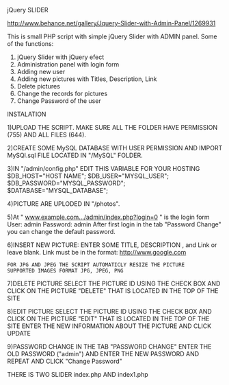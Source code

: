 jQuery SLIDER

http://www.behance.net/gallery/Jquery-Slider-with-Admin-Panel/1269931

This is small PHP script with simple jQuery Slider with ADMIN panel. Some of the functions:
<ol>
	<li>jQuery Slider with jQuery efect</li>
	<li>Administration panel with login form</li>
	<li>Adding new user</li>
	<li>Adding new pictures with Titles, Description, Link</li>
	<li>Delete pictures</li>
	<li>Change the records for pictures</li>
	<li>Change Password of the user</li>
</ol>


INSTALATION

1)UPLOAD THE SCRIPT. MAKE SURE ALL THE FOLDER HAVE PERMISSION (755) AND ALL FILES (644).

2)CREATE SOME MySQL DATABASE WITH USER PERMISSION AND IMPORT MySQl.sql FILE LOCATED IN "/MySQL" FOLDER.

3)IN "/admin/config.php" EDIT THIS VARIABLE FOR YOUR HOSTING
	$DB_HOST="HOST NAME";
	$DB_USER="MYSQL_USER";
	$DB_PASSWORD="MYSQL_PASSWORD";
	$DATABASE="MYSQL_DATABASE";

4)PICTURE ARE UPLODED IN "/photos". 

5)At " www.example.com.../admin/index.php?login=0 " is the login form
	User: admin
	Password: admin
	After first login in the tab "Password Change" you can change the default password.

6)INSERT NEW PICTURE:
	ENTER SOME TITLE, DESCRIPTION , and Link or leave blank. Link must be in the format:
	http://www.google.com

	FOR JPG AND JPEG THE SCRIPT AUTOMATICLY RESIZE THE PICTURE
	SUPPORTED IMAGES FORMAT JPG, JPEG, PNG

7)DELETE PICTURE
	SELECT THE PICTURE ID USING THE CHECK BOX AND CLICK ON THE PICTURE "DELETE" THAT IS LOCATED IN THE TOP OF THE SITE

8)EDIT PICTURE
	SELECT THE PICTURE ID USING THE CHECK BOX AND CLICK ON THE PICTURE "EDIT" THAT IS LOCATED IN THE TOP OF THE SITE
	ENTER THE NEW INFORMATION ABOUT THE PICTURE AND CLICK UPDATE

9)PASSWORD CHANGE
	IN THE TAB "PASSWORD CHANGE" ENTER THE OLD PASSWORD ("admin") AND ENTER THE NEW PASSWORD AND REPEAT AND CLICK "Change Password"

THERE IS TWO SLIDER index.php AND index1.php
